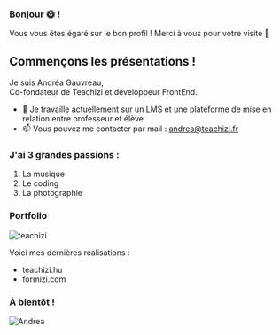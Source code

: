 ### Bonjour 🌞 !

Vous vous êtes égaré sur le bon profil ! Merci à vous pour votre visite 🫡

## Commençons les présentations !

Je suis Andréa Gauvreau,  
Co-fondateur de Teachizi et développeur FrontEnd.

- 🔭 Je travaille actuellement sur un LMS et une plateforme de mise en relation
  entre professeur et élève
- 📫 Vous pouvez me contacter par mail : andrea@teachizi.fr

### J'ai 3 grandes passions :

1. La musique
2. Le coding
3. La photographie

### Portfolio

![teachizi](/images/teachizi.fr-portfolio-andrea-gauvreau.jpg)

Voici mes dernières réalisations :

- teachizi.hu
- formizi.com

### À bientôt !

![Andrea](https://github-readme-stats.vercel.app/api?username=AndreaGauvreau&show_icons=true&theme=radical)

<!--
**AndreaGauvreau/AndreaGauvreau** is a ✨ _special_ ✨ repository because its `README.md` (this file) appears on your GitHub profile.

Here are some ideas to get you started:

- 🔭 I’m currently working on ...
- 🌱 I’m currently learning ...
- 👯 I’m looking to collaborate on ...
- 🤔 I’m looking for help with ...
- 💬 Ask me about ...
- 📫 How to reach me: ...
- 😄 Pronouns: ...
- ⚡ Fun fact: ...
-->
